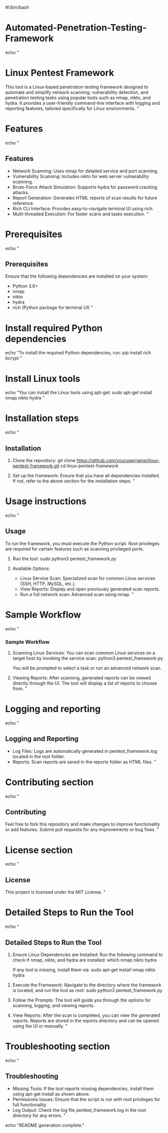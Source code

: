 #!/bin/bash

# Automated-Penetration-Testing-Framework


echo "
# Linux Pentest Framework

This tool is a Linux-based penetration testing framework designed to automate and simplify network scanning, vulnerability detection, and penetration testing tasks using popular tools such as nmap, nikto, and hydra. It provides a user-friendly command-line interface with logging and reporting features, tailored specifically for Linux environments.
"

# Features
echo "
## Features

- Network Scanning: Uses nmap for detailed service and port scanning.
- Vulnerability Scanning: Includes nikto for web server vulnerability scanning.
- Brute-Force Attack Simulation: Supports hydra for password cracking attacks.
- Report Generation: Generates HTML reports of scan results for future reference.
- Rich CLI Interface: Provides easy-to-navigate terminal UI using rich.
- Multi-threaded Execution: For faster scans and tasks execution.
"

# Prerequisites
echo "
## Prerequisites

Ensure that the following dependencies are installed on your system:

- Python 3.6+
- nmap
- nikto
- hydra
- rich (Python package for terminal UI)
"

# Install required Python dependencies
echo "To install the required Python dependencies, run:
pip install rich bcrypt
"

# Install Linux tools
echo "You can install the Linux tools using apt-get:
sudo apt-get install nmap nikto hydra
"

# Installation steps
echo "
## Installation

1. Clone the repository:
   git clone https://github.com/yourusername/linux-pentest-framework.git
   cd linux-pentest-framework

2. Set up the framework:
   Ensure that you have all dependencies installed. If not, refer to the above section for the installation steps.
"

# Usage instructions
echo "
## Usage

To run the framework, you must execute the Python script. Root privileges are required for certain features such as scanning privileged ports.

1. Run the tool:
   sudo python3 pentest_framework.py

2. Available Options:
   - Linux Service Scan: Specialized scan for common Linux services (SSH, HTTP, MySQL, etc.).
   - View Reports: Display and open previously generated scan reports.
   - Run a full network scan: Advanced scan using nmap.
"

# Sample Workflow
echo "
### Sample Workflow

1. Scanning Linux Services:
   You can scan common Linux services on a target host by invoking the service scan:
   python3 pentest_framework.py

   You will be prompted to select a task or run an advanced network scan.

2. Viewing Reports:
   After scanning, generated reports can be viewed directly through the UI. The tool will display a list of reports to choose from.
"

# Logging and reporting
echo "
## Logging and Reporting

- Log Files: Logs are automatically generated in pentest_framework.log located in the root folder.
- Reports: Scan reports are saved in the reports folder as HTML files.
"

# Contributing section
echo "
## Contributing

Feel free to fork this repository and make changes to improve functionality or add features. Submit pull requests for any improvements or bug fixes.
"

# License section
echo "
## License

This project is licensed under the MIT License.
"

# Detailed Steps to Run the Tool
echo "
## Detailed Steps to Run the Tool

1. Ensure Linux Dependencies are Installed:
   Run the following command to check if nmap, nikto, and hydra are installed:
   which nmap nikto hydra

   If any tool is missing, install them via:
   sudo apt-get install nmap nikto hydra

2. Execute the Framework:
   Navigate to the directory where the framework is located, and run the tool as root:
   sudo python3 pentest_framework.py

3. Follow the Prompts:
   The tool will guide you through the options for scanning, logging, and viewing reports.

4. View Reports:
   After the scan is completed, you can view the generated reports. Reports are stored in the reports directory and can be opened using the UI or manually.
"

# Troubleshooting section
echo "
## Troubleshooting

- Missing Tools: If the tool reports missing dependencies, install them using apt-get install as shown above.
- Permissions Issues: Ensure that the script is run with root privileges for full functionality.
- Log Output: Check the log file pentest_framework.log in the root directory for any errors.
"

echo "README generation complete."
